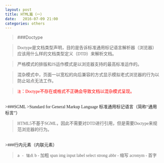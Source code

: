 ```yaml
---
layout: post
title: HTML篇（一）
date:   2016-07-09 21:00
categories: others
---
```


>###Doctype

><font face="微软雅黑">Doctype是文档类型声明，目的是告诉标准通用标记语言解析器（浏览器）应该用什么样的文档类型定义（DTD）来解析文档。

>严格模式的排版和JS运作模式是以浏览器支持的最高标准运作的。

>混杂模式中，页面一以宽松的向后兼容的方式显示模拟老式浏览器的行为以防止站点无法工作。

><font color="red">`注`：Doctype不存在或格式不正确会导致文档以混杂模式呈现。</font>

<br>
>###SGML
>Standard for General Markup Language 标准通用标记语言（简称“通用标言”）

>HTML5不基于SGML，因此不需要对DTD进行引用，但是需要Doctype来规范浏览器的行为。

<br>
>###行内元素（内联元素）

>`a - 锚点` b - 加粗
span
img
input
label
select
strong
abbr - 缩写
acronym - 首字

